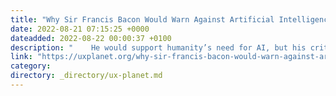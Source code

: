 ```yaml
---
title: "Why Sir Francis Bacon Would Warn Against Artificial Intelligence"
date: 2022-08-21 07:15:25 +0000
dateadded: 2022-08-22 00:00:37 +0100
description: "    He would support humanity’s need for AI, but his criticisms would be fierce and severe.  Continue reading on UX Planet »  "
link: "https://uxplanet.org/why-sir-francis-bacon-would-warn-against-artificial-intelligence-4b30943f7105?source=rss----819cc2aaeee0---4"
category:
directory: _directory/ux-planet.md
---
```

